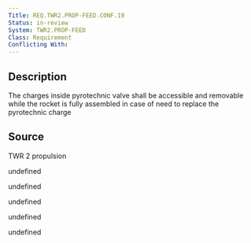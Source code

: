 ```yaml
---
Title: REQ.TWR2.PROP-FEED.CONF.19
Status: in-review
System: TWR2.PROP-FEED
Class: Requirement
Conflicting With: 
---
```


## Description

The charges inside pyrotechnic valve shall be accessible and removable while the rocket is fully assembled in case of need to replace the pyrotechnic charge

## Source

TWR 2 propulsion


undefined

undefined

undefined

undefined

undefined